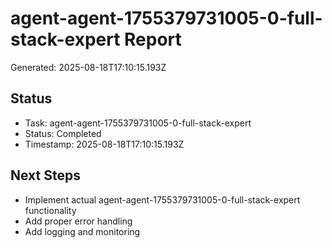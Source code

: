 # agent-agent-1755379731005-0-full-stack-expert Report

Generated: 2025-08-18T17:10:15.193Z

## Status
- Task: agent-agent-1755379731005-0-full-stack-expert
- Status: Completed
- Timestamp: 2025-08-18T17:10:15.193Z

## Next Steps
- Implement actual agent-agent-1755379731005-0-full-stack-expert functionality
- Add proper error handling
- Add logging and monitoring

